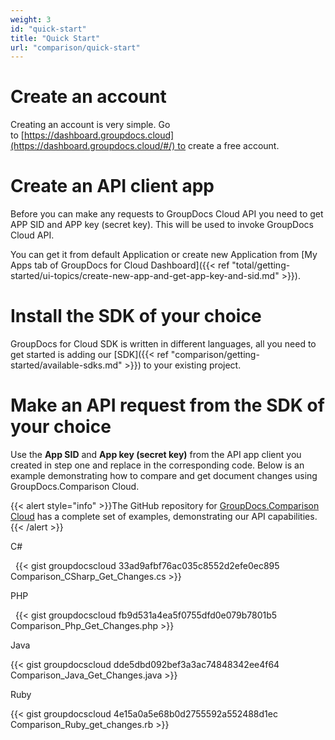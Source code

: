 ```yaml
---
weight: 3
id: "quick-start"
title: "Quick Start"
url: "comparison/quick-start"
---
```







# Create an account #

Creating an account is very simple. Go to [https://dashboard.groupdocs.cloud](https://dashboard.groupdocs.cloud/#/) to create a free account. 

# Create an API client app #

Before you can make any requests to GroupDocs Cloud API you need to get APP SID and APP key (secret key). This will be used to invoke GroupDocs Cloud API. 

You can get it from default Application or create new Application from [My Apps tab of GroupDocs for Cloud Dashboard]({{< ref "total/getting-started/ui-topics/create-new-app-and-get-app-key-and-sid.md" >}}).

# Install the SDK of your choice #

GroupDocs for Cloud SDK is written in different languages, all you need to get started is adding our [SDK]({{< ref "comparison/getting-started/available-sdks.md" >}}) to your existing project.

# Make an API request from the SDK of your choice #

Use the **App SID** and **App key (secret key)** from the API app client you created in step one and replace in the corresponding code. Below is an example demonstrating how to compare and get document changes using GroupDocs.Comparison Cloud.

{{< alert style="info" >}}The GitHub repository for [GroupDocs.Comparison Cloud](https://github.com/groupdocs-comparison-cloud) has a complete set of examples, demonstrating our API capabilities.{{< /alert >}}



 C#



 
{{< gist groupdocscloud 33ad9afbf76ac035c8552d2efe0ec895 Comparison_CSharp_Get_Changes.cs >}}







 PHP



 
{{< gist groupdocscloud fb9d531a4ea5f0755dfd0e079b7801b5 Comparison_Php_Get_Changes.php >}}







 Java




{{< gist groupdocscloud dde5dbd092bef3a3ac74848342ee4f64 Comparison_Java_Get_Changes.java >}}







 Ruby




{{< gist groupdocscloud 4e15a0a5e68b0d2755592a552488d1ec Comparison_Ruby_get_changes.rb >}}







